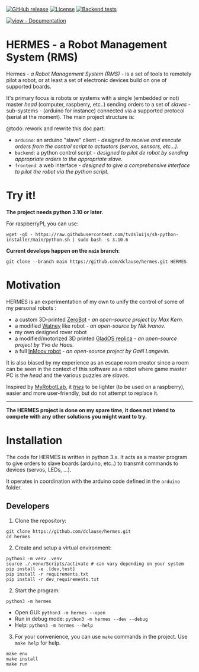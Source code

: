[![GitHub release](https://img.shields.io/github/release/dclause/hermes?include_prereleases=&sort=semver&color=blue)](https://github.com/dclause/hermes/releases/)
[![License](https://img.shields.io/github/license/dclause/hermes)](https://github.com/dclause/hermes/blob/main/LICENSE)
[![Backend tests](https://img.shields.io/github/workflow/status/dclause/hermes/backend_tests.yml)](https://github.com/dclause/hermes/actions/workflows/backend_tests.yml")

[![view - Documentation](https://img.shields.io/badge/view-Documentation-blue?style=for-the-badge)](https://github.com/dclause/hermes#readme "Go to project documentation")

# HERMES - a Robot Management System (RMS)

Hermes - _a Robot Management System (RMS)_ - is a set of tools to remotely pilot a robot, or at least a set of
electronic devices build on one of supported boards.

It's primary focus is robots or systems with a single (embedded or not) master _head_ (computer, raspberry,
etc..) sending orders to a set of _slaves_ - sub-systems - (arduino for instance) connected via a supported protocol
(serial at the moment).
The main project structure is:

@todo: rework and rewrite this doc part:

- `arduino`: an arduino "slave" client - _designed to receive and execute orders from the control script to actuators
  (servos, sensors, etc...)._
- `backend`: a python control script - _designed to pilot de robot by sending appropriate orders to the appropriate
  slave._
- `frontend`: a web interface - _designed to give a comprehensive interface to pilot the robot via the python script._

# Try it!

**The project needs python 3.10 or later.**

For raspberryPI, you can use:

```
wget -qO - https://raw.githubusercontent.com/tvdsluijs/sh-python-installer/main/python.sh | sudo bash -s 3.10.6
```

**Current develops happen on the `main` branch**:

```
git clone --branch main https://github.com/dclause/hermes.git HERMES
```

# Motivation

HERMES is an experimentation of my own to unify the control of some of my personal robots :

- a custom 3D-printed [ZeroBot](https://www.thingiverse.com/thing:2800717) - _an open-source project by Max Kern._
- a modified [Watney](https://github.com/nikivanov/watney) like robot - _an open-source by Nik Ivanov._
- my own designed rover robot
- a modified/motorized 3D printed [GladOS replica](https://ytec3d.com/glados-lamp) - _an open-source project by Yvo de
  Haas._
- a full [InMoov robot](https://inmoov.fr) - _an open-source project by Gaël Langevin._

It is also biased by my experience as an escape room creator since a room can be seen in the context of this
software as a robot where game master PC is the _head_ and the various puzzles are _slaves_.

Inspired by [MyRobotLab](http://myrobotlab.org/), it _<ins>tries</ins>_ to be lighter (to be used on a raspberry),
easier and more user-friendly, but do not attempt to replace it.

***

**The HERMES project is done on my spare time, it does not intend to compete with any other solutions you might want to
try.**

# Installation

The code for HERMES is written in python 3.x. It acts as a master program to give orders to slave boards
(arduino, etc..) to transmit commands to devices (servos, LEDs, ...).

It operates in coordination with the arduino code defined in the `arduino` folder.

## Developers

1. Clone the repository:

```
git clone https://github.com/dclause/hermes.git
cd hermes
```

2. Create and setup a virtual environment:

```
python3 -m venv .venv
source ./.venv/Scripts/activate # can vary depending on your system
pip install -e .[dev,test]
pip install -r requirements.txt
pip install -r dev_requirements.txt
```

2. Start the program:

```
python3 -m hermes
```

* Open GUI: `python3 -m hermes --open`
* Run in debug mode: `python3 -m hermes --dev --debug`
* Help: `python3 -m hermes --help`

3. For your convenience, you can use `make` commands in the project. Use `make help` for help.

```
make env
make install
make run
```
